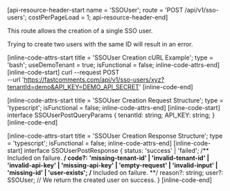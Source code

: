 [api-resource-header-start name = 'SSOUser'; route = 'POST /api/v1/sso-users'; costPerPageLoad = 1; api-resource-header-end]

This route allows the creation of a single SSO user.

Trying to create two users with the same ID will result in an error.

[inline-code-attrs-start title = 'SSOUser Creation cURL Example'; type = 'bash'; useDemoTenant = true; isFunctional = false; inline-code-attrs-end]
[inline-code-start]
curl --request POST \
  --url 'https://fastcomments.com/api/v1/sso-users/xyz?tenantId=demo&API_KEY=DEMO_API_SECRET'
[inline-code-end]

[inline-code-attrs-start title = 'SSOUser Creation Request Structure'; type = 'typescript'; isFunctional = false; inline-code-attrs-end]
[inline-code-start]
interface SSOUserPostQueryParams {
    tenantId: string;
    API_KEY: string;
}
[inline-code-end]

[inline-code-attrs-start title = 'SSOUser Creation Response Structure'; type = 'typescript'; isFunctional = false; inline-code-attrs-end]
[inline-code-start]
interface SSOUserPostResponse {
    status: 'success' | 'failed';
    /** Included on failure. **/
    code?: 'missing-tenant-id' | 'invalid-tenant-id' | 'invalid-api-key' | 'missing-api-key' | 'empty-request' | 'invalid-input' | 'missing-id' | 'user-exists';
    /** Included on failure. **/
    reason?: string;
    user?: SSOUser; // We return the created user on success.
}
[inline-code-end]
